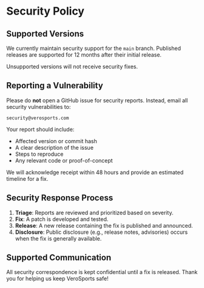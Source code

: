 # Security Policy

## Supported Versions

We currently maintain security support for the `main` branch. Published releases are supported for 12 months after their initial release.

Unsupported versions will not receive security fixes.

## Reporting a Vulnerability

Please do **not** open a GitHub issue for security reports.
Instead, email all security vulnerabilities to:

```
security@verosports.com
```

Your report should include:
- Affected version or commit hash
- A clear description of the issue
- Steps to reproduce
- Any relevant code or proof-of-concept

We will acknowledge receipt within 48 hours and provide an estimated timeline for a fix.

## Security Response Process

1. **Triage**: Reports are reviewed and prioritized based on severity.
2. **Fix**: A patch is developed and tested.
3. **Release**: A new release containing the fix is published and announced.
4. **Disclosure**: Public disclosure (e.g., release notes, advisories) occurs when the fix is generally available.

## Supported Communication

All security correspondence is kept confidential until a fix is released. Thank you for helping us keep VeroSports safe! 